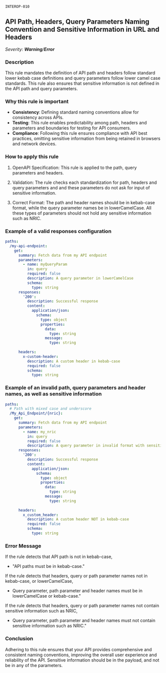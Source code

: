 `INTEROP-010`

## API Path, Headers, Query Parameters Naming Convention and Sensitive Information in URL and Headers

_Severity: **Warning**/**Error**_

### Description

This rule mandates the definition of API path and headers follow standard lower kebab case definitions and query parameters follow lower camel case standards.  This rule also ensures that sensitive information is not defined in the API path and query parameters.

### Why this rule is important

- **Consistency**: Defining standard naming conventions allow for consistency across APIs.
- **Testing**: This rule enables predictability among path, headers and parameters and boundaries for testing for API consumers.
- **Compliance**: Following this rule ensures compliance with API best practices, omitting sensitive information from being retained in browsers and network devices.

### How to apply this rule

1. OpenAPI Specification:
   This rule is applied to the path, query parameters and headers.

2. Validation:
   The rule checks each standardization for path, headers and query parameters and and these parameters do not ask for input of sensitive information.

3. Correct Format:
   The path and header names should be in kebab-case format, while the query parameter names be in lowerCamelCase. All these types of parameters should not hold any sensitive information such as NRIC.

### Example of a valid responses configuration

```yaml
paths:
  /my-api-endpoint:
    get:
      summary: Fetch data from my API endpoint
      parameters:
        - name: myQueryParam
          in: query
          required: false
          description: A query parameter in lowerCamelCase
          schema:
            type: string
      responses:
        '200':
          description: Successful response
          content:
            application/json:
              schema:
                type: object
                properties:
                  data:
                    type: string
                  message:
                    type: string
              
      headers:
        x-custom-header:
          description: A custom header in kebab-case
          required: false
          schema:
            type: string
```

### Example of an invalid path, query parameters and header names, as well as sensitive information

```yaml
paths:
  # Path with mixed case and underscore
  /My_Api_Endpoint/{nric}:
    get:
      summary: Fetch data from my API endpoint
      parameters:
        - name: my_nric
          in: query
          required: false
          description: A query parameter in invalid format with sensitive information
      responses:
        '200':
          description: Successful response
          content:
            application/json:
              schema:
                type: object
                properties:
                  data:
                    type: string
                  message:
                    type: string
              
      headers:
        x_custom_header:
          description: A custom header NOT in kebab-case
          required: false
          schema:
            type: string
```

### Error Message

If the rule detects that API path is not in kebab-case,

- "API paths must be in kebab-case."

If the rule detects that headers, query or path parameter names not in kebab-case, or lowerCamelCase,

- Query parameter, path parameter and header names must be in lowerCamelCase or kebab-case."

If the rule detects that headers, query or path parameter names not contain sensitive information such as NRIC,

- Query parameter, path parameter and header names must not contain sensitive information such as NRIC."

### Conclusion

Adhering to this rule ensures that your API provides comprehensive and consistent naming conventions, improving the overall user experience and reliability of the API. Sensitive information should be in the payload, and not be in any of the parameters.
